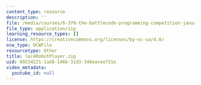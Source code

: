 ```yaml
---
content_type: resource
description: ''
file: /media/courses/6-370-the-battlecode-programming-competition-january-iap-2013/892342211ad8146b31d3340aacee731e_lec4RobotPlayer.zip
file_type: application/zip
learning_resource_types: []
license: https://creativecommons.org/licenses/by-nc-sa/4.0/
ocw_type: OCWFile
resourcetype: Other
title: lec4RobotPlayer.zip
uid: 89234221-1ad8-146b-31d3-340aacee731e
video_metadata:
  youtube_id: null
---
```

